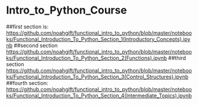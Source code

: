 # Intro_to_Python_Course
##first section is:
https://github.com/noahgift/functional_intro_to_python/blob/master/notebooks/Functional_Introduction_To_Python_Section_1(Introductory_Concepts).ipynb
##second section
https://github.com/noahgift/functional_intro_to_python/blob/master/notebooks/Functional_Introduction_To_Python_Section_2(Functions).ipynb
##third section
https://github.com/noahgift/functional_intro_to_python/blob/master/notebooks/Functional_Introduction_To_Python_Section_3(Control_Structures).ipynb
##fourth section:
https://github.com/noahgift/functional_intro_to_python/blob/master/notebooks/Functional_Introduction_To_Python_Section_4(Intermediate_Topics).ipynb
